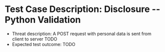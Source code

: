 # Test Case Description: Disclosure -- Python Validation
- Threat description: A POST request with personal data is sent from client to server TODO
- Expected test outcome: TODO